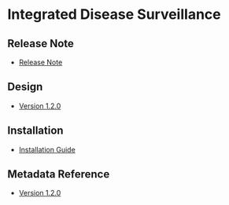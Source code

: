 # Integrated Disease Surveillance

## Release Note

- [Release Note](#ids-agg-release-note)

## Design

- [Version 1.2.0](#ids-agg-design-120)

## Installation

- [Installation Guide](#ids-agg-installation)

## Metadata Reference

- [Version 1.2.0](https://packages.dhis2.org/en/IDS_AGG/1.2.0/DHIS2.38/IDS_AGG_COMPLETE_1.2.0_DHIS2.38.xlsx)
